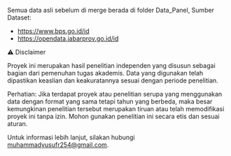 Semua data asli sebelum di merge berada di folder Data_Panel, 
Sumber Dataset: 
- https://www.bps.go.id/id
- https://opendata.jabarprov.go.id/id

⚠️ Disclaimer

Proyek ini merupakan hasil penelitian independen yang disusun sebagai bagian dari pemenuhan tugas akademis. Data yang digunakan telah dipastikan keaslian dan keakuratannya sesuai dengan periode penelitian.

Perhatian: Jika terdapat proyek atau penelitian serupa yang menggunakan data dengan format yang sama tetapi tahun yang berbeda, maka besar kemungkinan penelitian tersebut merupakan tiruan atau telah memodifikasi proyek ini tanpa izin. Mohon gunakan penelitian ini secara etis dan sesuai aturan.

Untuk informasi lebih lanjut, silakan hubungi muhammadyusufr254@gmail.com.
